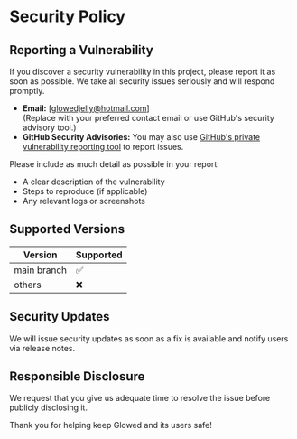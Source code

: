 # Security Policy

## Reporting a Vulnerability

If you discover a security vulnerability in this project, please report it as soon as possible. We take all security issues seriously and will respond promptly.

- **Email:** [glowedjelly@hotmail.com]  
  (Replace with your preferred contact email or use GitHub's security advisory tool.)
- **GitHub Security Advisories:** You may also use [GitHub's private vulnerability reporting tool](https://docs.github.com/en/code-security/security-advisories/guidance-on-reporting-and-writing/privately-reporting-a-security-vulnerability) to report issues.

Please include as much detail as possible in your report:
- A clear description of the vulnerability
- Steps to reproduce (if applicable)
- Any relevant logs or screenshots

## Supported Versions

| Version      | Supported          |
| ------------ | ----------------- |
| main branch  | :white_check_mark: |
| others       | :x:               |

## Security Updates

We will issue security updates as soon as a fix is available and notify users via release notes.

## Responsible Disclosure

We request that you give us adequate time to resolve the issue before publicly disclosing it.

Thank you for helping keep Glowed and its users safe!
